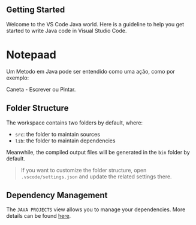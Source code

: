## Getting Started

Welcome to the VS Code Java world. Here is a guideline to help you get started to write Java code in Visual Studio Code.


# Notepaad

Um Metodo em Java pode ser entendido como uma ação, como por exemplo:

Caneta - Escrever ou Pintar.







## Folder Structure

The workspace contains two folders by default, where:

- `src`: the folder to maintain sources
- `lib`: the folder to maintain dependencies

Meanwhile, the compiled output files will be generated in the `bin` folder by default.

> If you want to customize the folder structure, open `.vscode/settings.json` and update the related settings there.

## Dependency Management

The `JAVA PROJECTS` view allows you to manage your dependencies. More details can be found [here](https://github.com/microsoft/vscode-java-dependency#manage-dependencies).
